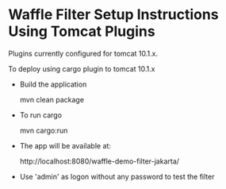 Waffle Filter Setup Instructions Using Tomcat Plugins
=====================================================

Plugins currently configured for tomcat 10.1.x.

To deploy using cargo plugin to tomcat 10.1.x

- Build the application

    mvn clean package

- To run cargo

    mvn cargo:run

- The app will be available at:

    http://localhost:8080/waffle-demo-filter-jakarta/

- Use 'admin' as logon without any password to test the filter
